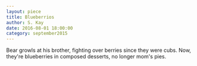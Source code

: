 ```yaml
---
layout: piece
title: Blueberrios
author: S. Kay
date: 2016-08-01 18:00:00
category: september2015
---
```

Bear growls at his brother, fighting over berries since they were cubs. Now, they're blueberries in composed desserts, no longer mom's pies.